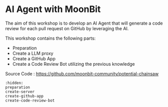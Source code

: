 # AI Agent with MoonBit

The aim of this workshop is to develop an AI Agent that will generate a code
review for each pull request on GitHub by leveraging the AI.

This workshop contains the following parts:

- Preparation
- Create a LLM proxy
- Create a GitHub App
- Create a Code Review Bot utilizing the previous knowledge

Source Code : <https://github.com/moonbit-community/potential-chainsaw>

```{toctree}
:hidden:
preparation
create-server
create-github-app
create-code-review-bot
```